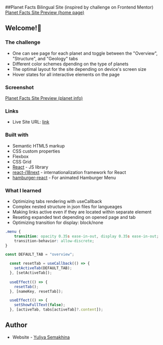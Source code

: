 ##Planet Facts Bilingual Site (inspired by challenge on Frontend Mentor)
[Planet Facts Site Preview (home page)](/public/images/Planet1.jpg)
## Welcome!👋


### The challenge 
- One can see page for each planet and toggle between the "Overview", "Structure", and "Geology" tabs
- Different color schemes dpending on the type of planets
- The optimal layout for the site depending on device's screen size
- Hover states for all interactive elements on the page

### Screenshot

[Planet Facts Site Preview (planet info)](/public/images/Planet2.jpg)

### Links

- Live Site URL: [link](https://juliasemakhina.github.io/planet-facts-bilingual/)


### Built with

- Semantic HTML5 markup
- CSS custom properties
- Flexbox
- CSS Grid
- [React](https://reactjs.org/) - JS library
- [react-i18next](https://react.i18next.com) - internationalization framework for React
- [hamburger-react](https://hamburger-react.netlify.app) - For animated Hamburger Menu


### What I learned

- Optimizing tabs rendering with useCallback
- Complex nested structure in json files for langueages
- Making links active even if they are located within separate element 
- Reseting expanded text depending on opened page and tab
- Optimizing transition for display: block/none


```css
.menu {
    transition: opacity 0.35s ease-in-out, display 0.35s ease-in-out;
    transition-behavior: allow-discrete;  
}
```
```js
const DEFAULT_TAB = "overview";

  const resetTab = useCallback(() => {
    setActiveTab(DEFAULT_TAB);
  }, [setActiveTab]);
  
  useEffect(() => {
    resetTab();
  }, [nameKey, resetTab]);
```
```js
  useEffect(() => {
    setShowFullText(false);
  }, [activeTab, tabs[activeTab]?.content]); 
`````

## Author

- Website - [Yuliya Semakhina](https://github.com/JuliaSemakhina/)
